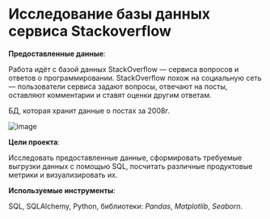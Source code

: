 #  Исследование базы данных сервиса Stackoverflow

**Предоставленные данные**:


Работа идёт с базой данных StackOverflow — сервиса вопросов и ответов о программировании. StackOverflow похож на социальную сеть — пользователи сервиса задают вопросы, отвечают на посты, оставляют комментарии и ставят оценки другим ответам.

БД, которая хранит данные о постах за 2008г.

![image](https://user-images.githubusercontent.com/110055707/183428371-08776a0c-edcc-4fbb-acef-db9d6c0661ee.png)

**Цели проекта**:

Исследовать предоставленные данные, сформировать требуемые выгрузки данных с помощью SQL, посчитать различные продуктовые метрики и визуализировать их.

**Используемые инструменты**:

SQL, SQLAlchemy, Python, библиотеки: *Pandas*, *Matplotlib*, *Seaborn*.
